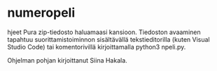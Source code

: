 # numeropeli
hjeet
Pura zip-tiedosto haluamaasi kansioon. Tiedoston avaaminen tapahtuu suorittamistoiminnon sisältävällä tekstieditorilla (kuten Visual Studio Code) tai komentorivillä kirjoittamalla python3 npeli.py. 


Ohjelman pohjan kirjoittanut Siina Hakala. 
